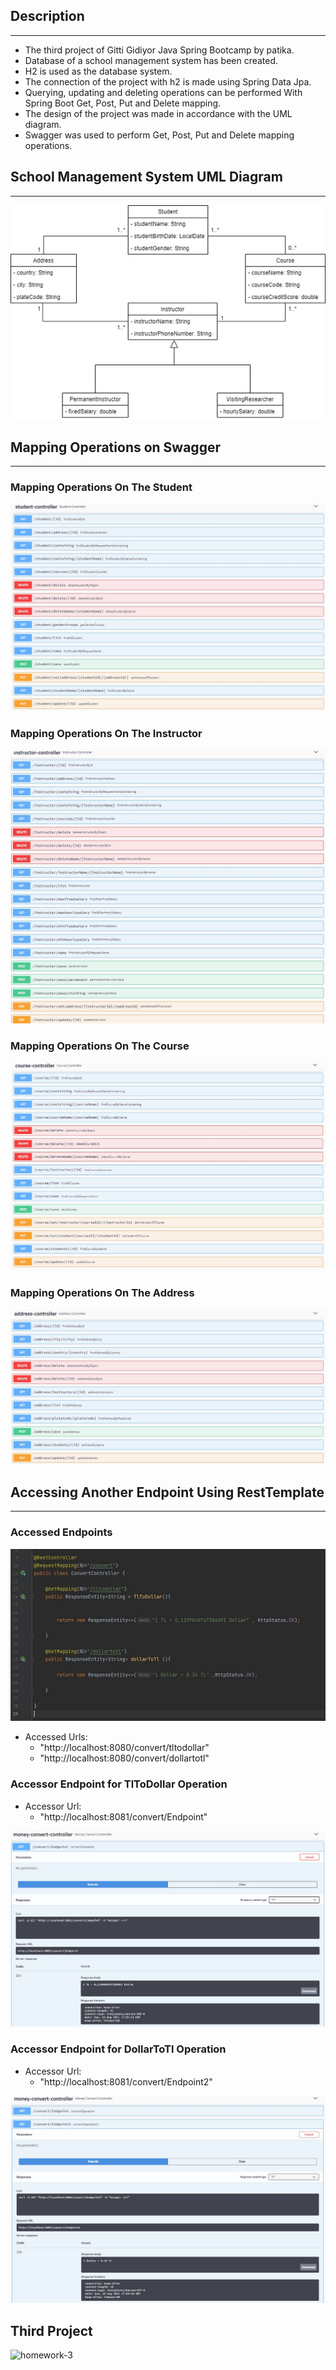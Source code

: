 ## Description

---
- The third project of Gitti Gidiyor Java Spring Bootcamp by patika.
- Database of a school management system has been created.
- H2 is used as the database system.
- The connection of the project with h2 is made using Spring Data Jpa.
- Querying, updating and deleting operations can be performed With Spring Boot Get, Post, Put and Delete mapping.
- The design of the project was made in accordance with the UML diagram.
- Swagger was used to perform Get, Post, Put and Delete mapping operations.

## School Management System UML Diagram

---
![ThirdHomework](SchoolManagementSystem/src/main/java/images/ThirdHomework.jpg)

## Mapping Operations on Swagger

---
### Mapping Operations On The Student

![Student](SchoolManagementSystem/src/main/java/images/Student.jpg)

### Mapping Operations On The Instructor

![Instructor](SchoolManagementSystem/src/main/java/images/Instructor.jpg)

### Mapping Operations On The Course

![Course](SchoolManagementSystem/src/main/java/images/Course.jpg)

### Mapping Operations On The Address

![Address](SchoolManagementSystem/src/main/java/images/Address.jpg)

## Accessing Another Endpoint Using RestTemplate

---
### Accessed Endpoints

![Endpoints](SchoolManagementSystem/src/main/java/images/Endpoints.jpg)

* Accessed Urls:
  * "http://localhost:8080/convert/tltodollar"
  * "http://localhost:8080/convert/dollartotl"

### Accessor Endpoint for TlToDollar Operation

* Accessor Url:
  * "http://localhost:8081/convert/Endpoint"


![TltoDollar](SchoolManagementSystem/src/main/java/images/Tltodollar.jpg)

### Accessor Endpoint for DollarToTl Operation

* Accessor Url:
  * "http://localhost:8081/convert/Endpoint2"

![DollarToTl](SchoolManagementSystem/src/main/java/images/Dollartotl.jpg)


## Third Project



![homework-3](https://user-images.githubusercontent.com/45206582/130367375-bd448187-9b20-41aa-9608-d0ae906e862a.PNG)
